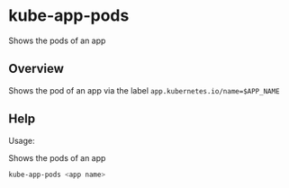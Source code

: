 # kube-app-pods

Shows the pods of an app

## Overview

Shows the pod of an app via the label `app.kubernetes.io/name=$APP_NAME`



## Help

Usage:

Shows the pods of an app

```bash
kube-app-pods <app name>
```
